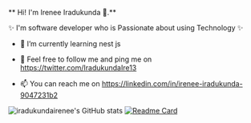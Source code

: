 ** Hi! I'm Irenee Iradukunda 👋.** 

✨ I'm software developer who is Passionate about using Technology  ✨ 

<!-- - 🔭 I’m currently working on ... -->
- 🌱 I’m currently learning nest js
<!-- - 👯 I’m looking to collaborate on ... -->
- 🤔  Feel free to follow me and ping me on https://twitter.com/IradukundaIre13
<!-- - 💬 Ask me about ... -->
- 📫 You can  reach me on https://linkedin.com/in/irenee-iradukunda-9047231b2
<!-- - 😄 Pronouns: ... -->
<!-- - ⚡ Fun fact: ...  -->
![iradukundairenee's GitHub stats](https://github-readme-stats.vercel.app/api?username=iradukundairenee&show_icons=true&theme=radical)
[![Readme Card](https://github-readme-stats.vercel.app/api/pin/?username=iradukundairenee&repo=github-readme-stats)](https://github.com/iradukundairenee/github-readme-stats)
